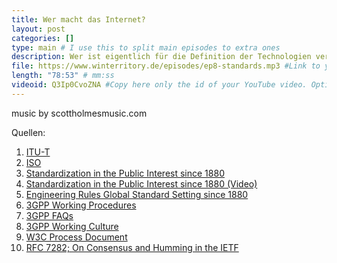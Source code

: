 ```yaml
---
title: Wer macht das Internet?
layout: post
categories: []
type: main # I use this to split main episodes to extra ones
description: Wer ist eigentlich für die Definition der Technologien verantwortlich, die wir täglich im mobilen Internet und World-Wide-Web verwenden? Woher kommen eigentlich Protokolle wie DNS, HTTP und Systeme wie 5G? In dieser Folge von Neulich im Netz erläutern wir die Entwicklung von Technologien zu weltweiten Standards und diskutieren vergleichend die Arbeitsweise von Standardisierungsorganisationen. Wie laufen die Entscheidungen in der Praxis ab, wie wirken sich Patente aus, und wie werden ggf. Technologiefolgen berücksichtigt? All dies und mehr in dieser Folge von Neulich im Netz.
file: https://www.winterritory.de/episodes/ep8-standards.mp3 #Link to your .mp3 file
length: "78:53" # mm:ss
videoid: Q3Ip0CvoZNA #Copy here only the id of your YouTube video. Optional 
---
```

music by scottholmesmusic.com

Quellen:

1. [ITU-T](https://en.wikipedia.org/wiki/ITU-T)
2. [ISO](https://en.wikipedia.org/wiki/International_Organization_for_Standardization) 
3. [Standardization in the Public Interest since 1880](https://datatracker.ietf.org/meeting/110/materials/slides-110-hrpc-standardization-in-the-public-interest-since-1880-01)
4. [Standardization in the Public Interest since 1880 (Video)](https://www.youtube.com/watch?v=reLoeMdwqcg)
5. [Engineering Rules Global Standard Setting since 1880](https://jhupbooks.press.jhu.edu/title/engineering-rules)
6. [3GPP Working Procedures](https://www.3gpp.org/ftp/Information/Working_Procedures/3GPP_WP.htm)
7. [3GPP FAQs](https://www.3gpp.org/contact/3gpp-faqs)
8. [3GPP Working Culture](https://www.3gpp.org/wiki/index.php?title=Working%20Culture)
9. [W3C Process Document](https://www.w3.org/2020/Process-20200915/)
10. [RFC 7282; On Consensus and Humming in the IETF](https://datatracker.ietf.org/doc/html/rfc7282)


